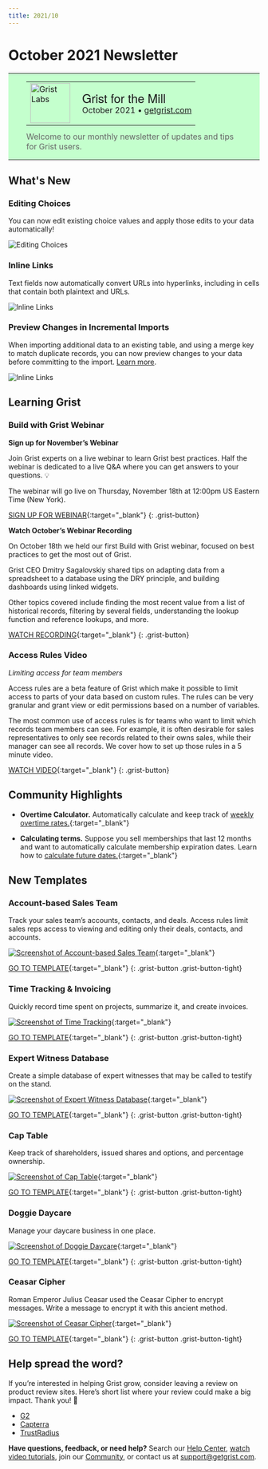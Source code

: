 ```yaml
---
title: 2021/10
---
```


# October 2021 Newsletter

<style>
  /* restore some poorly overridden defaults */
  .newsletter-header .table {
    background-color: initial;
    border: initial;
  }
  .newsletter-header .table > tbody > tr > td {
    padding: initial;
    border: initial;
    vertical-align: initial;
  }
  .newsletter-header img.header-img {
    padding: initial;
    max-width: initial;
    display: initial;
    padding: initial;
    line-height: initial;
    background-color: initial;
    border: initial;
    border-radius: initial;
    margin: initial;
  }

  /* copy newsletter styles, with a prefix for sufficient specificity */
  .newsletter-header .header {
    border: none;
    padding: 0;
    margin: 0;
  }
  .newsletter-header table > tbody > tr > td.header-image {
    width: 80px;
    padding-right: 16px;
  }
  .newsletter-header table > tbody > tr > td.header-text {
    background-color: #c4ffcd;
    padding: 16px 36px;
  }
  .newsletter-header table.header-top {
    border: none;
    padding: 0;
    margin: 0;
    width: 100%;
  }
  .header-title {
    font-family: Helvetica Neue, Helvetica, Arial, sans-serif;
    font-size: 24px;
    line-height: 28px;
  }
  .header-month {
  }
  .header-welcome {
    margin-top: 12px;
    color: #666666;
  }
</style>
<div class="newsletter-header">
<table class="header" cellpadding="0" cellspacing="0" border="0"><tr>
  <td class="header-text">
    <table class="header-top"><tr>
      <td class="header-image">
        <a href="https://www.getgrist.com">
          <img class="header-img" src="/images/newsletters/2020-10/pumpkin-logo.png" width="80" height="80" alt="Grist Labs" border="0">
        </a>
      </td>
      <td class="header-top-text">
        <div class="header-title">Grist for the Mill</div>
        <div class="header-month">October 2021
          &#8226; <a href="https://www.getgrist.com/">getgrist.com</a></div>
      </td>
    </tr></table>
    <div class="header-welcome">
      Welcome to our monthly newsletter of updates and tips for Grist users.
    </div>
  </td>
</tr></table>
</div>

## What's New

### Editing Choices

You can now edit existing choice values and apply those edits to your data automatically!

![Editing Choices](../images/newsletters/2021-10/editing-choices.gif)

### Inline Links

Text fields now automatically convert URLs into hyperlinks, including in cells that contain both plaintext and URLs.

![Inline Links](../images/newsletters/2021-10/inline-links.png)

### Preview Changes in Incremental Imports

When importing additional data to an existing table, and using a merge key to match duplicate records, you can now preview changes to your data before committing to the import. [Learn more](../imports.md#updating-existing-records).

![Inline Links](../images/newsletters/2021-10/preview-import-changes.gif)

## Learning Grist

### Build with Grist Webinar

**Sign up for November’s Webinar**

Join Grist experts on a live webinar to learn Grist best practices. Half the webinar is dedicated to a live Q&A where you can get answers to your questions. 💡

The webinar will go live on Thursday, November 18th at 12:00pm US Eastern Time (New York).


[SIGN UP FOR WEBINAR](https://www.getgrist.com/learn-grist-webinar/){:target="\_blank"}
{: .grist-button}

**Watch October’s Webinar Recording**

On October 18th we held our first Build with Grist webinar, focused on best practices to get the most out of Grist. 

Grist CEO Dmitry Sagalovskiy shared tips on adapting data from a spreadsheet to a database using the DRY principle, and building dashboards using linked widgets. 

Other topics covered include finding the most recent value from a list of historical records, filtering by several fields, understanding the lookup function and reference lookups, and more.

[WATCH RECORDING](https://www.youtube.com/watch?v=PpEs2S_0bGE){:target="\_blank"}
{: .grist-button}

### Access Rules Video

*Limiting access for team members*

Access rules are a beta feature of Grist which make it possible to limit access to parts of your data based on custom rules. The rules can be very granular and grant view or edit permissions based on a number of variables.

The most common use of access rules is for teams who want to limit which records team members can see. For example, it is often desirable for sales representatives to only see records related to their owns sales, while their manager can see all records. We cover how to set up those rules in a 5 minute video.

[WATCH VIDEO](https://youtu.be/ZL3rHdAZzfY){:target="\_blank"}
{: .grist-button}

## Community Highlights

* **Overtime Calculator.** Automatically calculate and keep track of [weekly overtime rates.](https://community.getgrist.com/t/over-time-calculator/){:target="\_blank"} 

* **Calculating terms.** Suppose you sell memberships that last 12 months and want to automatically calculate membership expiration dates. Learn how to [calculate future dates.](https://community.getgrist.com/t/what-formula-do-i-use-to-calculate-a-12-month-term-eg-enter-date-into-cell-1-and-then-cell-2-calculates-a-date-12-months-on/){:target="\_blank"}

## New Templates

### Account-based Sales Team

Track your sales team’s accounts, contacts, and deals. Access rules limit sales reps access to viewing and editing only their deals, contacts, and accounts.

[![Screenshot of Account-based Sales Team](../images/newsletters/2021-10/account-based-sales-team.png)](https://templates.getgrist.com/38Dz6nMtzvwC/Account-based-Sales-Team){:target="\_blank"}

[GO TO TEMPLATE](https://templates.getgrist.com/38Dz6nMtzvwC/Account-based-Sales-Team){:target="\_blank"}
{: .grist-button .grist-button-tight}

### Time Tracking & Invoicing

Quickly record time spent on projects, summarize it, and create invoices.

[![Screenshot of Time Tracking](../images/newsletters/2021-10/time-tracking.png)](https://templates.getgrist.com/bReAxyLmzmEQ/Tracking-Time-Invoicing){:target="\_blank"}

[GO TO TEMPLATE](https://templates.getgrist.com/bReAxyLmzmEQ/Tracking-Time-Invoicing){:target="\_blank"}
{: .grist-button .grist-button-tight}

### Expert Witness Database

Create a simple database of expert witnesses that may be called to testify on the stand.

[![Screenshot of Expert Witness Database](../images/newsletters/2021-10/expert-witness-database.png)](https://templates.getgrist.com/pwGTfus26ck8/Expert-Witness-Database/){:target="\_blank"}

[GO TO TEMPLATE](https://templates.getgrist.com/pwGTfus26ck8/Expert-Witness-Database/){:target="\_blank"}
{: .grist-button .grist-button-tight}

### Cap Table

Keep track of shareholders, issued shares and options, and percentage ownership.

[![Screenshot of Cap Table](../images/newsletters/2021-10/cap-table.png)](https://templates.getgrist.com/iXggjrCPHut9/Cap-Table){:target="\_blank"}

[GO TO TEMPLATE](https://templates.getgrist.com/iXggjrCPHut9/Cap-Table){:target="\_blank"}
{: .grist-button .grist-button-tight}

### Doggie Daycare

Manage your daycare business in one place.

[![Screenshot of Doggie Daycare](../images/newsletters/2021-10/doggie-daycare.png)](https://templates.getgrist.com/vAcfEKLQf3YF/Doggie-Daycare/){:target="\_blank"}

[GO TO TEMPLATE](https://templates.getgrist.com/vAcfEKLQf3YF/Doggie-Daycare/){:target="\_blank"}
{: .grist-button .grist-button-tight}

### Ceasar Cipher

Roman Emperor Julius Ceasar used the Ceasar Cipher to encrypt messages. Write a message to encrypt it with this ancient method.

[![Screenshot of Ceasar Cipher](../images/newsletters/2021-10/ceasar-cipher.png)](https://templates.getgrist.com/n2se5cBJty1G/Caesar-Cipher-Fun/){:target="\_blank"}

[GO TO TEMPLATE](https://templates.getgrist.com/n2se5cBJty1G/Caesar-Cipher-Fun/){:target="\_blank"}
{: .grist-button .grist-button-tight}

## Help spread the word?
If you’re interested in helping Grist grow, consider leaving a review on product review sites. Here’s  short list where your review could make a big impact. Thank you! 🙏


* [G2](https://www.g2.com/products/grist/)
* [Capterra](https://www.capterra.com/p/232821/Grist/)
* [TrustRadius](https://www.trustradius.com/products/grist/)

**Have questions, feedback, or need help?** Search our [Help Center](../index.md), [watch video
tutorials](https://www.youtube.com/channel/UCx0ioQrrC-bIrkmZ7ZULr0g/playlists), join our
[Community](https://community.getgrist.com), or contact us at <support@getgrist.com>.

